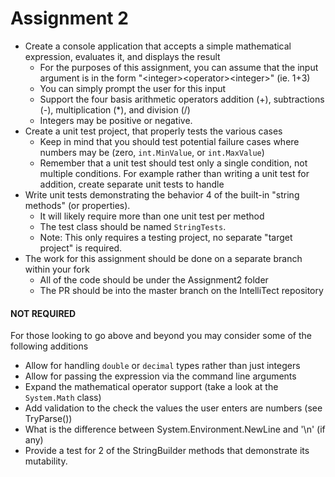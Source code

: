 # Assignment 2

* Create a console application that accepts a simple mathematical expression, evaluates it, and displays the result
  * For the purposes of this assignment, you can assume that the input argument is in the form "&lt;integer&gt;&lt;operator&gt;&lt;integer&gt;" (ie. 1+3)
  * You can simply prompt the user for this input
  * Support the four basis arithmetic operators addition (+), subtractions (-), multiplication (*), and division (/)
  * Integers may be positive or negative.
* Create a unit test project, that properly tests the various cases
  * Keep in mind that you should test potential failure cases where numbers may be (zero, `int.MinValue`, or `int.MaxValue`)
  * Remember that a unit test should test only a single condition, not multiple conditions. For example rather than writing a unit test for addition, create separate unit tests to handle
* Write unit tests demonstrating the behavior 4 of the built-in "string methods" (or properties).
  * It will likely require more than one unit test per method
  * The test class should be named `StringTests`.
  * Note: This only requires a testing project, no separate "target project" is required.
* The work for this assignment should be done on a separate branch within your fork
  * All of the code should be under the Assignment2 folder
  * The PR should be into the master branch on the IntelliTect repository


#### NOT REQUIRED
For those looking to go above and beyond you may consider some of the following additions

* Allow for handling `double` or `decimal` types rather than just integers
* Allow for passing the expression via the command line arguments
* Expand the mathematical operator support (take a look at the `System.Math` class)
* Add validation to the check the values the user enters are numbers (see TryParse())
* What is the difference between System.Environment.NewLine and '\n' (if any)
* Provide a test for 2 of the StringBuilder methods that demonstrate its mutability.